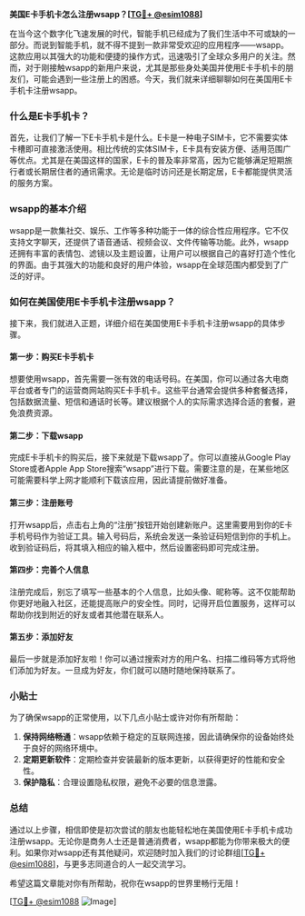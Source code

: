 **美国E卡手机卡怎么注册wsapp？[[TG💪+ @esim1088](https://t.me/s/esim1088)]**

在当今这个数字化飞速发展的时代，智能手机已经成为了我们生活中不可或缺的一部分。而说到智能手机，就不得不提到一款非常受欢迎的应用程序——wsapp。这款应用以其强大的功能和便捷的操作方式，迅速吸引了全球众多用户的关注。然而，对于刚接触wsapp的新用户来说，尤其是那些身处美国并使用E卡手机卡的朋友们，可能会遇到一些注册上的困惑。今天，我们就来详细聊聊如何在美国用E卡手机卡注册wsapp。

### 什么是E卡手机卡？

首先，让我们了解一下E卡手机卡是什么。E卡是一种电子SIM卡，它不需要实体卡槽即可直接激活使用。相比传统的实体SIM卡，E卡具有安装方便、适用范围广等优点。尤其是在美国这样的国家，E卡的普及率非常高，因为它能够满足短期旅行者或长期居住者的通讯需求。无论是临时访问还是长期定居，E卡都能提供灵活的服务方案。

### wsapp的基本介绍

wsapp是一款集社交、娱乐、工作等多种功能于一体的综合性应用程序。它不仅支持文字聊天，还提供了语音通话、视频会议、文件传输等功能。此外，wsapp还拥有丰富的表情包、滤镜以及主题设置，让用户可以根据自己的喜好打造个性化的界面。由于其强大的功能和良好的用户体验，wsapp在全球范围内都受到了广泛的好评。

### 如何在美国使用E卡手机卡注册wsapp？

接下来，我们就进入正题，详细介绍在美国使用E卡手机卡注册wsapp的具体步骤。

#### 第一步：购买E卡手机卡

想要使用wsapp，首先需要一张有效的电话号码。在美国，你可以通过各大电商平台或者专门的运营商网站购买E卡手机卡。这些平台通常会提供多种套餐选择，包括数据流量、短信和通话时长等。建议根据个人的实际需求选择合适的套餐，避免浪费资源。

#### 第二步：下载wsapp

完成E卡手机卡的购买后，接下来就是下载wsapp了。你可以直接从Google Play Store或者Apple App Store搜索“wsapp”进行下载。需要注意的是，在某些地区可能需要科学上网才能顺利下载该应用，因此请提前做好准备。

#### 第三步：注册账号

打开wsapp后，点击右上角的“注册”按钮开始创建新账户。这里需要用到你的E卡手机号码作为验证工具。输入号码后，系统会发送一条验证码短信到你的手机上。收到验证码后，将其填入相应的输入框中，然后设置密码即可完成注册。

#### 第四步：完善个人信息

注册完成后，别忘了填写一些基本的个人信息，比如头像、昵称等。这不仅能帮助你更好地融入社区，还能提高账户的安全性。同时，记得开启位置服务，这样可以帮助你找到附近的好友或者其他潜在联系人。

#### 第五步：添加好友

最后一步就是添加好友啦！你可以通过搜索对方的用户名、扫描二维码等方式将他们添加为好友。一旦成为好友，你们就可以随时随地保持联系了。

### 小贴士

为了确保wsapp的正常使用，以下几点小贴士或许对你有所帮助：

1. **保持网络畅通**：wsapp依赖于稳定的互联网连接，因此请确保你的设备始终处于良好的网络环境中。
2. **定期更新软件**：定期检查并安装最新的版本更新，以获得更好的性能和安全性。
3. **保护隐私**：合理设置隐私权限，避免不必要的信息泄露。

### 总结

通过以上步骤，相信即使是初次尝试的朋友也能轻松地在美国使用E卡手机卡成功注册wsapp。无论你是商务人士还是普通消费者，wsapp都能为你带来极大的便利。如果你对wsapp还有其他疑问，欢迎随时加入我们的讨论群组[[TG💪+ @esim1088](https://t.me/s/esim1088)]，与更多志同道合的人一起交流学习。

希望这篇文章能对你有所帮助，祝你在wsapp的世界里畅行无阻！

[[TG💪+ @esim1088](https://t.me/s/esim1088) ![Image](https://i.postimg.cc/4NQfJmqS/Snipaste-2025-05-13-00-14-12.png)]